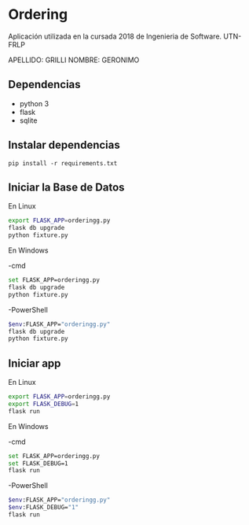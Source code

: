 # Ordering

Aplicación utilizada en la cursada 2018 de Ingenieria de Software. UTN-FRLP

APELLIDO: GRILLI
NOMBRE: GERONIMO

## Dependencias

- python 3
- flask
- sqlite

## Instalar dependencias

`pip install -r requirements.txt`

## Iniciar la Base de Datos

En Linux

```bash
export FLASK_APP=orderingg.py
flask db upgrade
python fixture.py
```

En Windows

-cmd
```bash
set FLASK_APP=orderingg.py
flask db upgrade
python fixture.py
```

-PowerShell
```bash
$env:FLASK_APP="orderingg.py"
flask db upgrade
python fixture.py
```

## Iniciar app

En Linux

```bash
export FLASK_APP=orderingg.py
export FLASK_DEBUG=1
flask run
```

En Windows

-cmd
```bash
set FLASK_APP=orderingg.py
set FLASK_DEBUG=1
flask run
```

-PowerShell
```bash
$env:FLASK_APP="orderingg.py"
$env:FLASK_DEBUG="1"
flask run
```

